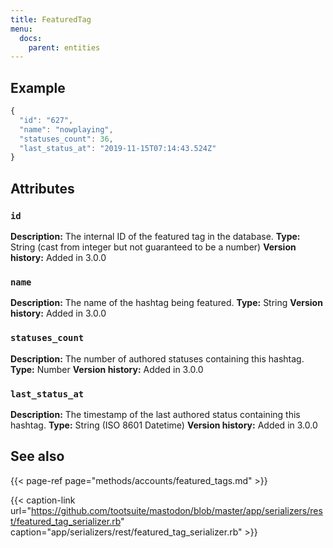 ```yaml
---
title: FeaturedTag
menu:
  docs:
    parent: entities
---
```


## Example

```javascript
{
  "id": "627",
  "name": "nowplaying",
  "statuses_count": 36,
  "last_status_at": "2019-11-15T07:14:43.524Z"
}
```

## Attributes

### `id` <a id="id"></a>

**Description:** The internal ID of the featured tag in the database.
**Type:** String \(cast from integer but not guaranteed to be a number\)
**Version history:** Added in 3.0.0

### `name` <a id="name"></a>

**Description:** The name of the hashtag being featured.
**Type:** String
**Version history:** Added in 3.0.0

### `statuses_count` <a id="statuses_count"></a>

**Description:** The number of authored statuses containing this hashtag.
**Type:** Number
**Version history:** Added in 3.0.0

### `last_status_at` <a id="last_status_at"></a>

**Description:** The timestamp of the last authored status containing this hashtag.
**Type:** String \(ISO 8601 Datetime\)
**Version history:** Added in 3.0.0

## See also

{{< page-ref page="methods/accounts/featured_tags.md" >}}

{{< caption-link url="https://github.com/tootsuite/mastodon/blob/master/app/serializers/rest/featured_tag_serializer.rb" caption="app/serializers/rest/featured\_tag\_serializer.rb" >}}





